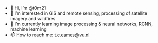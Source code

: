 - 👋 Hi, I’m @t0m21
- 👀 I’m interested in GIS and remote sensing, processing of satellite imagery and wildfires
- 🌱 I’m currently learning image processing & neural networks, RCNN, machine learning
- 📫 How to reach me: t.c.eames@vu.nl

<!---
t0m21/t0m21 is a ✨ special ✨ repository because its `README.md` (this file) appears on your GitHub profile.
You can click the Preview link to take a look at your changes.
--->
